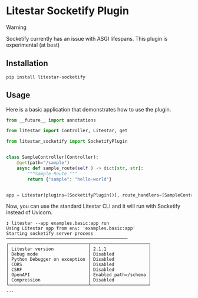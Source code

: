 # Litestar Socketify Plugin

> [!WARNING]  
> Socketify currently has an issue with ASGI lifespans. This plugin is experimental (at best)

## Installation

```shell
pip install litestar-socketify
```

## Usage

Here is a basic application that demonstrates how to use the plugin.

```python
from __future__ import annotations

from litestar import Controller, Litestar, get

from litestar_socketify import SocketifyPlugin


class SampleController(Controller):
    @get(path="/sample")
    async def sample_route(self ) -> dict[str, str]:
        """Sample Route."""
        return {"sample": "hello-world"}


app = Litestar(plugins=[SocketifyPlugin()], route_handlers=[SampleController])

```

Now, you can use the standard Litestar CLI and it will run with Socketify instead of Uvicorn.

```shell
❯ litestar --app examples.basic:app run
Using Litestar app from env: 'examples.basic:app'
Starting socketify server process ──────────────────────────────────────────────
┌──────────────────────────────┬──────────────────────┐
│ Litestar version             │ 2.1.1                │
│ Debug mode                   │ Disabled             │
│ Python Debugger on exception │ Disabled             │
│ CORS                         │ Disabled             │
│ CSRF                         │ Disabled             │
│ OpenAPI                      │ Enabled path=/schema │
│ Compression                  │ Disabled             │
└──────────────────────────────┴──────────────────────┘
...
```
